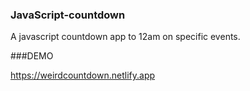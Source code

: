 ### JavaScript-countdown

A javascript countdown app to 12am on specific events. 

###DEMO 

https://weirdcountdown.netlify.app
